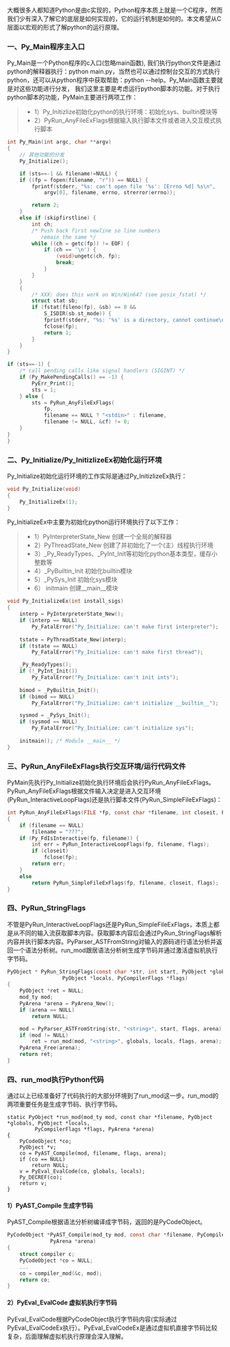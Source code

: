 大概很多人都知道Python是由c实现的，Python程序本质上就是一个C程序，然而我们少有深入了解它的底层是如何实现的，它的运行机制是如何的。本文希望从C层面以宏观的形式了解python的运行原理。

### 一、Py_Main程序主入口
Py_Main是一个Python程序的c入口(忽略main函数), 我们执行python文件是通过python的解释器执行：python main.py，当然也可以通过控制台交互的方式执行python，还可以从python程序中获取帮助：python --help。Py_Main函数主要就是对这些功能进行分发， 我们这里主要是考虑运行python脚本的功能。对于执行python脚本的功能，PyMain主要进行两项工作：
> * 1）Py_Initizlize初始化python的执行环境：初始化sys、builtin模块等
> * 2）PyRun_AnyFileExFlags根据输入执行脚本文件或者进入交互模式执行脚本

``` c
int Py_Main(int argc, char **argv)
{
	// 其他功能的分发
	Py_Initialize();

    if (sts==-1 && filename!=NULL) {
    if ((fp = fopen(filename, "r")) == NULL) {
        fprintf(stderr, "%s: can't open file '%s': [Errno %d] %s\n",
            argv[0], filename, errno, strerror(errno));

        return 2;
    }
    else if (skipfirstline) {
        int ch;
        /* Push back first newline so line numbers
           remain the same */
        while ((ch = getc(fp)) != EOF) {
            if (ch == '\n') {
                (void)ungetc(ch, fp);
                break;
            }
        }
    }
    {
        /* XXX: does this work on Win/Win64? (see posix_fstat) */
        struct stat sb;
        if (fstat(fileno(fp), &sb) == 0 &&
            S_ISDIR(sb.st_mode)) {
            fprintf(stderr, "%s: '%s' is a directory, cannot continue\n", argv[0], filename);
            fclose(fp);
            return 1;
        }
    }
}

if (sts==-1) {
    /* call pending calls like signal handlers (SIGINT) */
    if (Py_MakePendingCalls() == -1) {
        PyErr_Print();
        sts = 1;
    } else {
        sts = PyRun_AnyFileExFlags(
            fp,
            filename == NULL ? "<stdin>" : filename,
            filename != NULL, &cf) != 0;
    }
}
}
```

### 二、Py_Initialize/Py_InitizlizeEx初始化运行环境
Py_Initialize初始化运行环境的工作实际是通过Py_InitizlizeEx执行：
``` c
void Py_Initialize(void)
{
    Py_InitializeEx(1);
}
```
Py_InitializeEx中主要为初始化python运行环境执行了以下工作：
> * 1）PyInterpreterState_New 创建一个全局的解释器
> * 2）PyThreadState_New 创建了并初始化了一个(主）线程执行环境
> * 3）_Py_ReadyTypes、_PyInt_Init等初始化python基本类型，缓存小整数等
> * 4）_PyBuiltin_Init 初始化builtin模块
> * 5）_PySys_Init 初始化sys模块
> * 6） initmain 创建__main__模块
``` c
void Py_InitializeEx(int install_sigs)
{
    interp = PyInterpreterState_New();
    if (interp == NULL)
        Py_FatalError("Py_Initialize: can't make first interpreter");
        
    tstate = PyThreadState_New(interp);
    if (tstate == NULL)
        Py_FatalError("Py_Initialize: can't make first thread");

    _Py_ReadyTypes();
    if (!_PyInt_Init())
        Py_FatalError("Py_Initialize: can't init ints");
        
    bimod = _PyBuiltin_Init();
    if (bimod == NULL)
        Py_FatalError("Py_Initialize: can't initialize __builtin__");

    sysmod = _PySys_Init();
    if (sysmod == NULL)
        Py_FatalError("Py_Initialize: can't initialize sys");
        
    initmain(); /* Module __main__ */
}
```
### 三、PyRun_AnyFileExFlags执行交互环境/运行代码文件
PyMain先执行Py_Initialize初始化执行环境后会执行PyRun_AnyFileExFlags。PyRun_AnyFileExFlags根据文件输入决定是进入交互环境(PyRun_InteractiveLoopFlags)还是执行脚本文件(PyRun_SimpleFileExFlags)：
``` c
int PyRun_AnyFileExFlags(FILE *fp, const char *filename, int closeit, PyCompilerFlags *flags)
{
    if (filename == NULL)
        filename = "???";
    if (Py_FdIsInteractive(fp, filename)) {
        int err = PyRun_InteractiveLoopFlags(fp, filename, flags);
        if (closeit)
            fclose(fp);
        return err;
    }
    else
        return PyRun_SimpleFileExFlags(fp, filename, closeit, flags);
}
```
### 四、PyRun_StringFlags
不管是PyRun_InteractiveLoopFlags还是PyRun_SimpleFileExFlags，本质上都是从不同的输入流获取脚本内容。获取脚本内容后会通过PyRun_StringFlags解析内容并执行脚本内容。PyParser_ASTFromString对输入的源码进行语法分析并返回一个语法分析树。run_mod跟居语法分析树生成字节码并通过激活虚拟机执行字节码。
``` c
PyObject * PyRun_StringFlags(const char *str, int start, PyObject *globals,
                  PyObject *locals, PyCompilerFlags *flags)
{
    PyObject *ret = NULL;
    mod_ty mod;
    PyArena *arena = PyArena_New();
    if (arena == NULL)
        return NULL;

    mod = PyParser_ASTFromString(str, "<string>", start, flags, arena);
    if (mod != NULL)
        ret = run_mod(mod, "<string>", globals, locals, flags, arena);
    PyArena_Free(arena);
    return ret;
}
```
### 四、run_mod执行Python代码
通过以上已经准备好了代码执行的大部分环境到了run_mod这一步。run_mod的两项重要任务是生成字节码、执行字节码。
```
static PyObject *run_mod(mod_ty mod, const char *filename, PyObject *globals, PyObject *locals,
         PyCompilerFlags *flags, PyArena *arena)
{
    PyCodeObject *co;
    PyObject *v;
    co = PyAST_Compile(mod, filename, flags, arena);
    if (co == NULL)
        return NULL;
    v = PyEval_EvalCode(co, globals, locals);
    Py_DECREF(co);
    return v;
}
```
#### 1）PyAST_Compile 生成字节码
PyAST_Compile根据语法分析树编译成字节码，返回的是PyCodeObject。
``` c
PyCodeObject *PyAST_Compile(mod_ty mod, const char *filename, PyCompilerFlags *flags,
              PyArena *arena)
{
    struct compiler c;
    PyCodeObject *co = NULL;
    ...
    co = compiler_mod(&c, mod);
    return co;
}
```
#### 2）PyEval_EvalCode 虚拟机执行字节码
PyEval_EvalCode根据PyCodeObject执行字节码内容(实际通过PyEval_EvalCodeEx执行）。PyEval_EvalCodeEx是通过虚拟机直接字节码比较复杂，后面理解虚拟机执行原理会深入理解。
